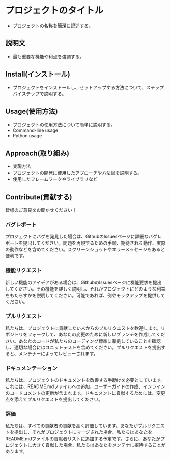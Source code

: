 # プロジェクトのタイトル
* プロジェクトの名称を簡潔に記述する。

## 説明文
* 最も重要な機能や利点を強調する。

## Install(インストール)
* プロジェクトをインストールし、セットアップする方法について、ステップバイステップで説明する。

## Usage(使用方法)
* プロジェクトの使用方法について簡単に説明する。
* Command-line usage
* Python usage

## Approach(取り組み)
* 実現方法
* プロジェクトの開発に使用したアプローチや方法論を説明する。
* 使用したフレームワークやライブラリなど

## Contribute(貢献する)
皆様のご意見をお聞かせください！	
### バグレポート
プロジェクトにバグを発見した場合は、GithubのIssuesページに詳細なバグレポートを提出してください。問題を再現するための手順、期待される動作、実際の動作などを含めてください。スクリーンショットやエラーメッセージもあると便利です。
### 機能リクエスト
新しい機能のアイデアがある場合は、GithubのIssuesページに機能要求を提出してください。その機能を詳しく説明し、それがプロジェクトにどのような利益をもたらすかを説明してください。可能であれば、例やモックアップを提供してください。
### プルリクエスト
私たちは、プロジェクトに貢献したい人からのプルリクエストを歓迎します。リポジトリをフォークして、あなたの変更のために新しいブランチを作成してください。あなたのコードが私たちのコーディング標準に準拠していることを確認し、適切な場合にはユニットテストを含めてください。プルリクエストを提出すると、メンテナーによってレビューされます。
### ドキュメンテーション
私たちは、プロジェクトのドキュメントを改善する手助けを必要としています。これには、README.mdファイルへの追加、ユーザーガイドの作成、インラインのコードコメントの更新が含まれます。ドキュメントに貢献するためには、変更点を添えてプルリクエストを提出してください。
### 評価
私たちは、すべての貢献者の貢献を高く評価しています。あなたがプルリクエストを提出し、それがプロジェクトにマージされた場合、私たちはあなたをREADME.mdファイルの貢献者リストに追加する予定です。さらに、あなたがプロジェクトに大きく貢献した場合、私たちはあなたをメンテナに招待することがあります。
